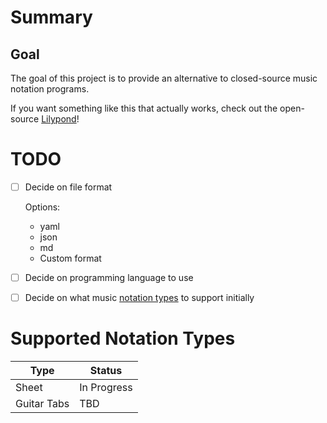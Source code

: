# Summary
## Goal
The goal of this project is to provide an alternative to closed-source music notation programs.

If you want something like this that actually works, check out the open-source [Lilypond](https://lilypond.org/index.html)!

# TODO
- [ ] Decide on file format
    
    Options:
    - yaml
    - json
    - md
    - Custom format
- [ ] Decide on programming language to use
- [ ] Decide on what music [notation types](#supported-notation-types) to support initially

# Supported Notation Types
| Type | Status |
| ---- | ------ |
| Sheet | In Progress |
| Guitar Tabs | TBD |
